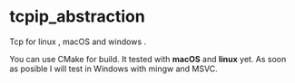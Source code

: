 # tcpip_abstraction
Tcp for linux , macOS and windows .

You can use CMake for build.
It tested with <b>macOS</b> and <b>linux</b> yet.
As soon as posible I will test in Windows with mingw and MSVC.

